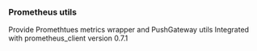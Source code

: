 ### Prometheus utils
Provide Promethtues metrics wrapper and PushGateway utils
Integrated with prometheus_client version 0.7.1
